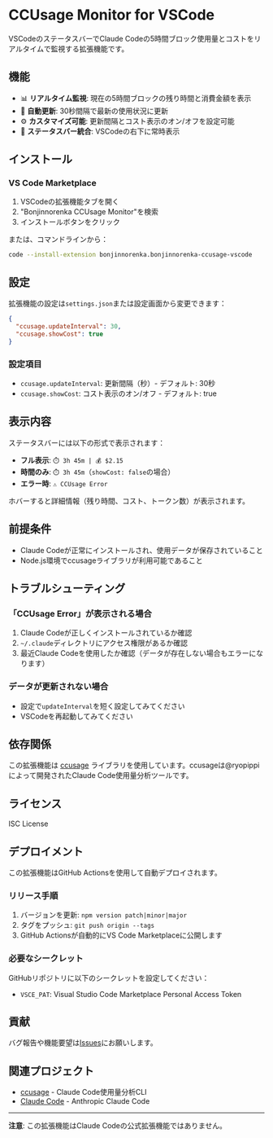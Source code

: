 # CCUsage Monitor for VSCode

VSCodeのステータスバーでClaude Codeの5時間ブロック使用量とコストをリアルタイムで監視する拡張機能です。

## 機能

- 📊 **リアルタイム監視**: 現在の5時間ブロックの残り時間と消費金額を表示
- 🔄 **自動更新**: 30秒間隔で最新の使用状況に更新
- ⚙️ **カスタマイズ可能**: 更新間隔とコスト表示のオン/オフを設定可能
- 🎯 **ステータスバー統合**: VSCodeの右下に常時表示

## インストール

### VS Code Marketplace

1. VSCodeの拡張機能タブを開く
2. "Bonjinnorenka CCUsage Monitor"を検索
3. インストールボタンをクリック

または、コマンドラインから：
```bash
code --install-extension bonjinnorenka.bonjinnorenka-ccusage-vscode
```

## 設定

拡張機能の設定は`settings.json`または設定画面から変更できます：

```json
{
  "ccusage.updateInterval": 30,
  "ccusage.showCost": true
}
```

### 設定項目

- `ccusage.updateInterval`: 更新間隔（秒）- デフォルト: 30秒
- `ccusage.showCost`: コスト表示のオン/オフ - デフォルト: true

## 表示内容

ステータスバーには以下の形式で表示されます：

- **フル表示**: `⏱️ 3h 45m | 💰 $2.15`
- **時間のみ**: `⏱️ 3h 45m`（`showCost: false`の場合）
- **エラー時**: `⚠️ CCUsage Error`

ホバーすると詳細情報（残り時間、コスト、トークン数）が表示されます。

## 前提条件

- Claude Codeが正常にインストールされ、使用データが保存されていること
- Node.js環境でccusageライブラリが利用可能であること

## トラブルシューティング

### 「CCUsage Error」が表示される場合

1. Claude Codeが正しくインストールされているか確認
2. `~/.claude`ディレクトリにアクセス権限があるか確認
3. 最近Claude Codeを使用したか確認（データが存在しない場合もエラーになります）

### データが更新されない場合

- 設定で`updateInterval`を短く設定してみてください
- VSCodeを再起動してみてください

## 依存関係

この拡張機能は [ccusage](https://github.com/ryoppippi/ccusage) ライブラリを使用しています。ccusageは@ryopippiによって開発されたClaude Code使用量分析ツールです。

## ライセンス

ISC License

## デプロイメント

この拡張機能はGitHub Actionsを使用して自動デプロイされます。

### リリース手順

1. バージョンを更新: `npm version patch|minor|major`
2. タグをプッシュ: `git push origin --tags`
3. GitHub Actionsが自動的にVS Code Marketplaceに公開します

### 必要なシークレット

GitHubリポジトリに以下のシークレットを設定してください：

- `VSCE_PAT`: Visual Studio Code Marketplace Personal Access Token

## 貢献

バグ報告や機能要望は[Issues](https://github.com/bonjinnorenka/ccusage-vscode/issues)にお願いします。

## 関連プロジェクト

- [ccusage](https://github.com/ryoppippi/ccusage) - Claude Code使用量分析CLI
- [Claude Code](https://claude.ai/code) - Anthropic Claude Code

---

**注意**: この拡張機能はClaude Codeの公式拡張機能ではありません。